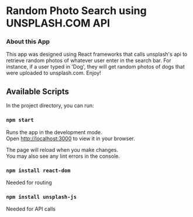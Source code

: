 # Random Photo Search using UNSPLASH.COM API

### About this App

This app was designed using React frameworks that calls unsplash's api to retrieve random photos of whatever 
user enter in the search bar. For instance, if a user typed in 'Dog', they will get random photos of dogs that
were uploaded to unsplash.com. Enjoy!

## Available Scripts

In the project directory, you can run:

### `npm start`

Runs the app in the development mode.\
Open [http://localhost:3000](http://localhost:3000) to view it in your browser.

The page will reload when you make changes.\
You may also see any lint errors in the console.

### `npm install react-dom`

Needed for routing

### `npm install unsplash-js`

Needed for API calls 
